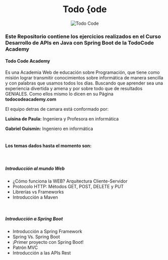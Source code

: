 <div align="center">

# Todo {ode
![Todo Code](https://i.postimg.cc/bN34xXwn/Logo-Todo-Code.png)

</div>

<h3>Este Repositorio contiene los ejercicios realizados en el Curso Desarrollo de APIs en Java con Spring Boot de la TodoCode Academy</h3>

<h4>Todo Code Academy</h4>

Es una Academia Web de educación sobre Programación, que tiene como misión lograr transmitir conocimientos sobre informática de manera sencilla y con palabras que usamos todos los días. 
Buscando que aprender sea una experiencia divertida y amena y por sobre todo que de resultados GENIALES. Como ellos mismo lo dicen en su Página <b>todocodeacademy.com</b>

El equipo detras de camara está conformado por: 

<b>Luisina de Paula:</b> Ingeniera y Profesora en informática

<b>Gabriel Guismín:</b> Ingeniero en informática<br>
<br>
<h4>Los temas dados hasta el momento son:</h4>
<br>
<h5>Introducción al mundo Web</h5>

<ul>
    <li>¿Cómo funciona la WEB? Arquitectura Cliente-Servidor<br></li>
    <li>Protocolo HTTP: Métodos GET, POST, DELETE y PUT<br></li>
    <li>Librerías vs Frameworks<br></li>
    <li>Introducción a Maven<br></li>
</ul>
<br>
<h5>Introducción a Spring Boot</h5>
<ul>
    <li>Introducción a Spring Framework<br></li>
    <li>Spring Vs. Spring Boot<br></li>
    <li>¡Primer proyecto con Spring Boot!<br></li>
    <li>Patrón MVC<br></li>
    <li>Introducción a las APIs Rest<br></li>
</ul>

#
